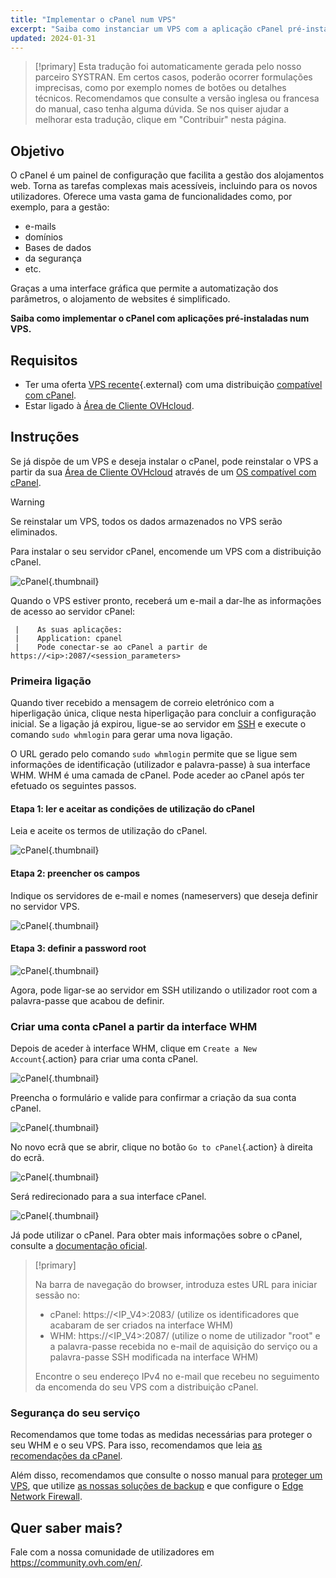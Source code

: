 ```yaml
---
title: "Implementar o cPanel num VPS"
excerpt: "Saiba como instanciar um VPS com a aplicação cPanel pré-instalada"
updated: 2024-01-31
---
```


> [!primary]
> Esta tradução foi automaticamente gerada pelo nosso parceiro SYSTRAN. Em certos casos, poderão ocorrer formulações imprecisas, como por exemplo nomes de botões ou detalhes técnicos. Recomendamos que consulte a versão inglesa ou francesa do manual, caso tenha alguma dúvida. Se nos quiser ajudar a melhorar esta tradução, clique em "Contribuir" nesta página.
>

## Objetivo

O cPanel é um painel de configuração que facilita a gestão dos alojamentos web. Torna as tarefas complexas mais acessíveis, incluindo para os novos utilizadores. Oferece uma vasta gama de funcionalidades como, por exemplo, para a gestão: 

- e-mails
- domínios
- Bases de dados
- da segurança
- etc.

Graças a uma interface gráfica que permite a automatização dos parâmetros, o alojamento de websites é simplificado.

**Saiba como implementar o cPanel com aplicações pré-instaladas num VPS.**

## Requisitos

- Ter uma oferta [VPS recente](https://www.ovhcloud.com/pt/vps/){.external} com uma distribuição [compatível com cPanel](https://www.ovhcloud.com/pt/vps/os/).
- Estar ligado à [Área de Cliente OVHcloud](/links/manager).

## Instruções

Se já dispõe de um VPS e deseja instalar o cPanel, pode reinstalar o VPS a partir da sua [Área de Cliente OVHcloud](/links/manager) através de um [OS compatível com cPanel](https://www.ovhcloud.com/pt/vps/os/).

> [!warning]
>
> Se reinstalar um VPS, todos os dados armazenados no VPS serão eliminados.
> 

Para instalar o seu servidor cPanel, encomende um VPS com a distribuição cPanel.

![cPanel](images/cpanel_order.png){.thumbnail}

Quando o VPS estiver pronto, receberá um e-mail a dar-lhe as informações de acesso ao servidor cPanel:

```
 |    As suas aplicações:
 |    Application: cpanel
 |    Pode conectar-se ao cPanel a partir de https://<ip>:2087/<session_parameters>
```

### Primeira ligação

Quando tiver recebido a mensagem de correio eletrónico com a hiperligação única, clique nesta hiperligação para concluir a configuração inicial. Se a ligação já expirou, ligue-se ao servidor em [SSH](/pages/bare_metal_cloud/dedicated_servers/ssh_introduction) e execute o comando `sudo whmlogin` para gerar uma nova ligação.

O URL gerado pelo comando `sudo whmlogin` permite que se ligue sem informações de identificação (utilizador e palavra-passe) à sua interface WHM. WHM é uma camada de cPanel. Pode aceder ao cPanel após ter efetuado os seguintes passos.

#### Etapa 1: ler e aceitar as condições de utilização do cPanel

Leia e aceite os termos de utilização do cPanel.

![cPanel](images/license_validation.png){.thumbnail}

#### Etapa 2: preencher os campos

Indique os servidores de e-mail e nomes (nameservers) que deseja definir no servidor VPS.

![cPanel](images/setup_config_cpanel.png){.thumbnail}

#### Etapa 3: definir a password root

![cPanel](images/change_root.png){.thumbnail}

Agora, pode ligar-se ao servidor em SSH utilizando o utilizador root com a palavra-passe que acabou de definir.

### Criar uma conta cPanel a partir da interface WHM

Depois de aceder à interface WHM, clique em `Create a New Account`{.action} para criar uma conta cPanel.

![cPanel](images/create_new_account.png){.thumbnail}

Preencha o formulário e valide para confirmar a criação da sua conta cPanel.

![cPanel](images/create_new_account_form.png){.thumbnail}

No novo ecrã que se abrir, clique no botão `Go to cPanel`{.action} à direita do ecrã.

![cPanel](images/go_to_cpanel.png){.thumbnail}

Será redirecionado para a sua interface cPanel.

![cPanel](images/manager_cpanel.png){.thumbnail}

Já pode utilizar o cPanel. Para obter mais informações sobre o cPanel, consulte a [documentação oficial](https://docs.cpanel.net/).

> [!primary]
>
> Na barra de navegação do browser, introduza estes URL para iniciar sessão no:
>
> - cPanel: https&#58;//&#60;IP_V4&#62;:2083/ (utilize os identificadores que acabaram de ser criados na interface WHM)
> - WHM: https&#58;//&#60;IP_V4&#62;:2087/ (utilize o nome de utilizador "root" e a palavra-passe recebida no e-mail de aquisição do serviço ou a palavra-passe SSH modificada na interface WHM)
>
> Encontre o seu endereço IPv4 no e-mail que recebeu no seguimento da encomenda do seu VPS com a distribuição cPanel.
>

### Segurança do seu serviço

Recomendamos que tome todas as medidas necessárias para proteger o seu WHM e o seu VPS. Para isso, recomendamos que leia [as recomendações da cPanel](https://docs.cpanel.net/knowledge-base/security/tips-to-make-your-server-more-secure/).

Além disso, recomendamos que consulte o nosso manual para [proteger um VPS](/pages/bare_metal_cloud/virtual_private_servers/secure_your_vps), que utilize [as nossas soluções de backup](/products/bare-metal-cloud-virtual-private-servers) e que configure o [Edge Network Firewall](/pages/bare_metal_cloud/dedicated_servers/firewall_network).

## Quer saber mais?

Fale com a nossa comunidade de utilizadores em <https://community.ovh.com/en/>.
